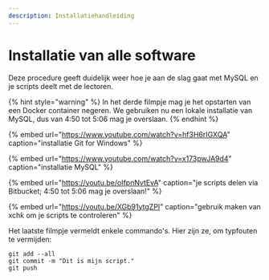 ```yaml
---
description: Installatiehandleiding
---
```


# Installatie van alle software

Deze procedure geeft duidelijk weer hoe je aan de slag gaat met MySQL en je scripts deelt met de lectoren.

{% hint style="warning" %}
In het derde filmpje mag je het opstarten van een Docker container negeren. We gebruiken nu een lokale installatie van MySQL, dus van 4:50 tot 5:06 mag je overslaan.
{% endhint %}

{% embed url="https://www.youtube.com/watch?v=hf3H6rIGXQA" caption="installatie Git for Windows" %}

{% embed url="https://www.youtube.com/watch?v=x173pwJA9d4" caption="installatie MySQL" %}

{% embed url="https://youtu.be/oIfpnNvtEvA" caption="je scripts delen via Bitbucket; 4:50 tot 5:06 mag je overslaan!" %}

{% embed url="https://youtu.be/XGb91ytgZPI" caption="gebruik maken van xchk om je scripts te controleren" %}

Het laatste filmpje vermeldt enkele commando's. Hier zijn ze, om typfouten te vermijden:

```text
git add --all
git commit -m "Dit is mijn script."
git push
```

